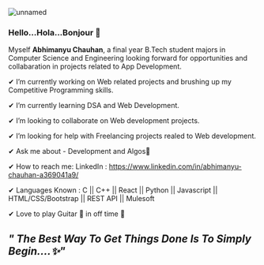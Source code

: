 ![unnamed](https://user-images.githubusercontent.com/64039239/113500406-582ec000-953b-11eb-99ef-7d0a762dd0bb.png)

### Hello...Hola...Bonjour 👋

Myself **Abhimanyu Chauhan**, a final year B.Tech student majors in Computer Science and Engineering looking forward for opportunities and collabaration in projects related to App Development.

✔ I’m currently working on Web related projects and brushing up my Competitive Programming skills.

✔ I’m currently learning DSA and Web Development.

✔ I’m looking to collaborate on Web development projects.

✔ I’m looking for help with Freelancing projects realed to Web development.

✔ Ask me about - Development and Algos📲

✔ How to reach me: LinkedIn : https://www.linkedin.com/in/abhimanyu-chauhan-a369041a9/

✔ Languages Known : C || C++ || React || Python || Javascript || HTML/CSS/Bootstrap || REST API || Mulesoft

✔ Love to play Guitar 🎸 in off time 🤗

## *" The Best Way To Get Things Done Is To Simply Begin....✨"*

